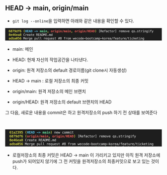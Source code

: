 ## HEAD -> main, origin/main

- `git log --online`을 입력하면 아래와 같은 내용을 확인할 수 있다.

![image!](/image/log-1.png)

- main: 메인

- HEAD: 현재 자신의 작업공간을 나타낸다.

- origin: 원격 저장소의 default 경로이름(git clone시 자동생성)

- HEAD -> main : 로컬 저장소의 최종 커밋

- origin/main: 원격 저장소의 메인 브랜치

- origin/HEAD: 원격 저장소의 default 브랜치의 HEAD

그 다음, 새로운 내용을 commit은 하고 원격저장소의 push 하기 전 상태를 보여준다

<br>

![image2](/image/log-2.png)

- 로컬저장소의 최종 커밋은 HEAD -> main 이 가리키고 있지만 아직 원격 저장소에 push가 되어있지 않기에 그 전 커밋을 원격저장소의 최종커밋으로 보고 있는 것이다.
